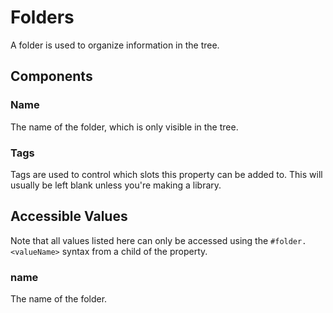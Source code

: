 # Folders

A folder is used to organize information in the tree.

## Components

### Name

The name of the folder, which is only visible in the tree.

### Tags

Tags are used to control which slots this property can be added to. This will usually be left blank unless you're making a library.

## Accessible Values

Note that all values listed here can only be accessed using the `#folder.<valueName>` syntax from a child of the property.

### name

The name of the folder.
